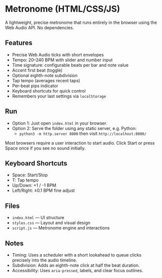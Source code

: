 # Metronome (HTML/CSS/JS)

A lightweight, precise metronome that runs entirely in the browser using the Web Audio API. No dependencies.

## Features

- Precise Web Audio ticks with short envelopes
- Tempo: 20–240 BPM with slider and number input
- Time signature: configurable beats per bar and note value
- Accent first beat (toggle)
- Optional eighth-note subdivision
- Tap tempo (averages recent taps)
- Per-beat pips indicator
- Keyboard shortcuts for quick control
- Remembers your last settings via `localStorage`

## Run

- Option 1: Just open `index.html` in your browser.
- Option 2: Serve the folder using any static server, e.g. Python:
  - `python3 -m http.server 8000` then visit `http://localhost:8000/`

Most browsers require a user interaction to start audio. Click Start or press Space once if you see no sound initially.

## Keyboard Shortcuts

- Space: Start/Stop
- T: Tap tempo
- Up/Down: +1 / -1 BPM
- Left/Right: ±0.1 BPM fine adjust

## Files

- `index.html` — UI structure
- `styles.css` — Layout and visual design
- `script.js` — Metronome engine and interactions

## Notes

- Timing: Uses a scheduler with a short lookahead to queue clicks precisely into the audio timeline.
- Subdivision: Adds an eighth-note click at half the beat duration.
- Accessibility: Uses `aria-pressed`, labels, and clear focus outlines.
